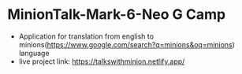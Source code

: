 # MinionTalk-Mark-6-Neo G Camp

* Application for translation from english to minions(https://www.google.com/search?q=minions&oq=minions) language
* live project link: https://talkswithminion.netlify.app/

